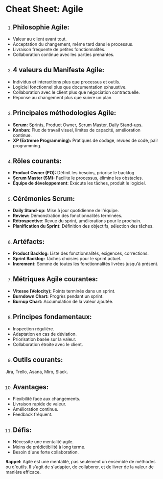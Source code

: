 # Cheat Sheet: Agile


1. ## Philosophie Agile:

- Valeur au client avant tout.
- Acceptation du changement, même tard dans le processus.
- Livraison fréquente de petites fonctionnalités.
- Collaboration continue avec les parties prenantes.

2. ## 4 valeurs du Manifeste Agile:

- Individus et interactions plus que processus et outils.
- Logiciel fonctionnel plus que documentation exhaustive.
- Collaboration avec le client plus que négociation contractuelle.
- Réponse au changement plus que suivre un plan.

3. ## Principales méthodologies Agile:

- **Scrum:** Sprints, Product Owner, Scrum Master, Daily Stand-ups.
- **Kanban:** Flux de travail visuel, limites de capacité, amélioration continue.
- **XP (Extreme Programming):** Pratiques de codage, revues de code, pair programming.

4. ## Rôles courants:

- **Product Owner (PO):** Définit les besoins, priorise le backlog.
- **Scrum Master (SM):** Facilite le processus, élimine les obstacles.
- **Équipe de développement:** Exécute les tâches, produit le logiciel.

5. ## Cérémonies Scrum:

- **Daily Stand-up:** Mise à jour quotidienne de l'équipe.
- **Review:** Démonstration des fonctionnalités terminées.
- **Rétrospective:** Revue du sprint, améliorations pour le prochain.
- **Planification du Sprint:** Définition des objectifs, sélection des tâches.

6. ## Artéfacts:

- **Product Backlog:** Liste des fonctionnalités, exigences, corrections.
- **Sprint Backlog:** Tâches choisies pour le sprint actuel.
- **Increment:** Somme de toutes les fonctionnalités livrées jusqu'à présent.

7. ## Métriques Agile courantes:

- **Vitesse (Velocity):** Points terminés dans un sprint.
- **Burndown Chart:** Progrès pendant un sprint.
- **Burnup Chart:** Accumulation de la valeur ajoutée.

8. ## Principes fondamentaux:

- Inspection régulière.
- Adaptation en cas de déviation.
- Priorisation basée sur la valeur.
- Collaboration étroite avec le client.

9. ## Outils courants:

Jira, Trello, Asana, Miro, Slack.

10. ## Avantages:

- Flexibilité face aux changements.
- Livraison rapide de valeur.
- Amélioration continue.
- Feedback fréquent.

11. ## Défis:
- Nécessite une mentalité agile.
- Moins de prédictibilité à long terme.
- Besoin d'une forte collaboration.

**Rappel:** Agile est une mentalité, pas seulement un ensemble de méthodes ou d'outils. Il s'agit de s'adapter, de collaborer, et de livrer de la valeur de manière efficace.